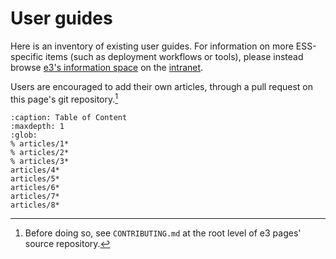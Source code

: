 # User guides

Here is an inventory of existing user guides. For information on more ESS-specific items (such as deployment workflows or tools), please instead browse [e3's information space](https://confluence.esss.lu.se/display/E3) on the [intranet](https://confluence.esss.lu.se).

Users are encouraged to add their own articles, through a pull request on this page's git repository.[^1]

 ```{toctree}
 :caption: Table of Content
 :maxdepth: 1
 :glob:
% articles/1*
% articles/2*
% articles/3*
articles/4*
articles/5*
articles/6*
articles/7*
articles/8*
 ```


[^1]: Before doing so, see `CONTRIBUTING.md` at the root level of e3 pages' source repository.
